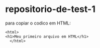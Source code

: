 # repositorio-de-test-1
para copiar o codico em HTML:
```
<html>
<h1>Meu primeiro arquivo em HTML</h1>
  </html>
  ```
